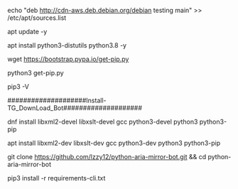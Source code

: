 

echo "deb http://cdn-aws.deb.debian.org/debian testing main" >> /etc/apt/sources.list

apt update -y

apt install python3-distutils python3.8 -y

wget https://bootstrap.pypa.io/get-pip.py

python3 get-pip.py

pip3 -V

####################Install-TG_DownLoad_Bot####################


dnf install libxml2-devel libxslt-devel gcc python3-devel python3 python3-pip

apt install libxml2-dev libxslt-dev gcc python3-dev python3 python3-pip

git clone https://github.com/lzzy12/python-aria-mirror-bot.git && cd python-aria-mirror-bot

pip3 install -r requirements-cli.txt
